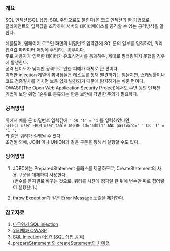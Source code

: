 ### 개요  
SQL 인젝션(SQL 삽입, SQL 주입으로도 불린다)은 코드 인젝션의 한 기법으로,  
클라이언트의 입력값을 조작하여 서버의 데이터베이스를 공격할 수 있는 공격방식을 말한다.  
  
예를들어, 웹페이지 로그인 화면의 비밀번호 입력값에 SQL문의 일부를 입력하여, 쿼리 입력값 파라미터 매핑에 주입하는 경우이다.    
주로 사용자가 입력한 데이터가 유효성검사를 통과하여, 제대로 필터링하지 못했을 경우에 발생한다.  
공격 난이도가 낮지만 공격으로 인한 피해가 대체로 큰 편이다.  
이러한 injection 계열의 취약점들은 테스트를 통해 발견하기는 힘들지만, 스캐닝툴이나 코드 검증절차를 거치면 보통 쉽게 발견되기 때문에 탐지하기는 쉬운 편이다.     
OWASP(The Open Web Application Security Project)에서도 수년 동안 인젝션 기법이 보안 위협 1순위로 분류되는 만큼 보안에 각별한 주의가 필요하다.  
  
  
### 공격방법  
위에서 예를 든 비밀번호 입력값에  ``' OR '1' = '1`` 를 입력하였다면,  
``SELECT user FROM user_table WHERE id='admin' AND password=' ' OR '1' = '1 ';``  
와 같은 쿼리가 실행될 수 있다.  
조건절 외에, JOIN 이나 UNION과 같은 구문을 통해서 실행할 수도 있다.  
  
  
### 방어방법  
1. JDBC에는 PreparedStatement 클래스를 제공하므로, CreateStatement의 사용 구문을 대체하여 사용한다.    
(변수를 문자열로 바꾸는 것으로, 쿼리를 사전에 컴파일 한 뒤에 변수만 따로 집어넣어 실행한다.)  
    
2. throw Exception과 같은 Error Message 노출을 제거한다.  
  
  
### 참고자료  
1. [나무위키 SQL injection](https://namu.wiki/w/SQL%20injection)  
2. [위키백과 OWASP](https://ko.wikipedia.org/wiki/OWASP)  
3. [SQL Injection 이란? (SQL 삽입 공격)](https://noirstar.tistory.com/264)  
4. [prepareStatement 와 createStatement의 차이점](https://liketh.tistory.com/entry/prepareStatement-%EC%99%80-createStatement-%EC%B0%A8%EC%9D%B4%EC%A0%90)  